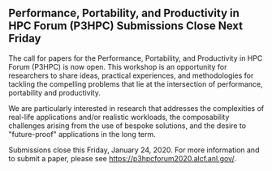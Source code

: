## Performance, Portability, and Productivity in HPC Forum (P3HPC) Submissions Close Next Friday

The call for papers for the Performance, Portability, and Productivity in HPC 
Forum (P3HPC) is now open. This workshop is an opportunity for
researchers to share ideas, practical experiences, and methodologies for 
tackling the compelling problems that lie at the intersection of performance, 
portability and productivity.
 
We are particularly interested in research that addresses the complexities of 
real-life applications and/or realistic workloads, the composability challenges 
arising from the use of bespoke solutions, and the desire to "future-proof" 
applications in the long term.

Submissions close this Friday, January 24, 2020. For more information and to 
submit a paper, please see <https://p3hpcforum2020.alcf.anl.gov/>.
